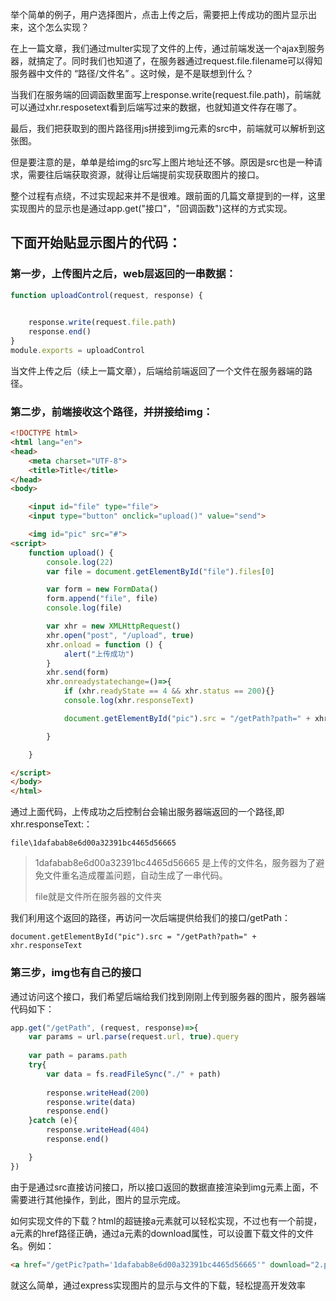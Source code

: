 举个简单的例子，用户选择图片，点击上传之后，需要把上传成功的图片显示出来，这个怎么实现？

在上一篇文章，我们通过multer实现了文件的上传，通过前端发送一个ajax到服务器，就搞定了。同时我们也知道了，在服务器通过request.file.filename可以得知服务器中文件的 “路径/文件名” 。这时候，是不是联想到什么？

当我们在服务端的回调函数里面写上response.write(request.file.path)，前端就可以通过xhr.resposetext看到后端写过来的数据，也就知道文件存在哪了。

最后，我们把获取到的图片路径用js拼接到img元素的src中，前端就可以解析到这张图。

但是要注意的是，单单是给img的src写上图片地址还不够。原因是src也是一种请求，需要往后端获取资源，就得让后端提前实现获取图片的接口。

整个过程有点绕，不过实现起来并不是很难。跟前面的几篇文章提到的一样，这里实现图片的显示也是通过app.get("接口"，"回调函数")这样的方式实现。


## 下面开始贴显示图片的代码：

### 第一步，上传图片之后，web层返回的一串数据：


```javascript
function uploadControl(request, response) {
 

    response.write(request.file.path)
    response.end()
}
module.exports = uploadControl
```
当文件上传之后（续上一篇文章），后端给前端返回了一个文件在服务器端的路径。

### 第二步，前端接收这个路径，并拼接给img：


```html
<!DOCTYPE html>
<html lang="en">
<head>
    <meta charset="UTF-8">
    <title>Title</title>
</head>
<body>

    <input id="file" type="file">
    <input type="button" onclick="upload()" value="send">

    <img id="pic" src="#">
<script>
    function upload() {
        console.log(22)
        var file = document.getElementById("file").files[0]

        var form = new FormData()
        form.append("file", file)
        console.log(file)

        var xhr = new XMLHttpRequest()
        xhr.open("post", "/upload", true)
        xhr.onload = function () {
            alert("上传成功")
        }
        xhr.send(form)
        xhr.onreadystatechange=()=>{
            if (xhr.readyState == 4 && xhr.status == 200){}
            console.log(xhr.responseText)

            document.getElementById("pic").src = "/getPath?path=" + xhr.responseText

        }

    }

</script>
</body>
</html>
```
通过上面代码，上传成功之后控制台会输出服务器端返回的一个路径,即xhr.responseText:：

`file\1dafabab8e6d00a32391bc4465d56665`

> 1dafabab8e6d00a32391bc4465d56665 是上传的文件名，服务器为了避免文件重名造成覆盖问题，自动生成了一串代码。
> 
> file就是文件所在服务器的文件夹

我们利用这个返回的路径，再访问一次后端提供给我们的接口/getPath：

`document.getElementById("pic").src = "/getPath?path=" + xhr.responseText`

### 第三步，img也有自己的接口

通过访问这个接口，我们希望后端给我们找到刚刚上传到服务器的图片，服务器端代码如下：


```javascript
app.get("/getPath", (request, response)=>{
    var params = url.parse(request.url, true).query
 
    var path = params.path
    try{ 
        var data = fs.readFileSync("./" + path)
  
        response.writeHead(200)
        response.write(data)
        response.end()
    }catch (e){
        response.writeHead(404)
        response.end()

    }
})
```
由于是通过src直接访问接口，所以接口返回的数据直接渲染到img元素上面，不需要进行其他操作，到此，图片的显示完成。



如何实现文件的下载？html的超链接a元素就可以轻松实现，不过也有一个前提，a元素的href路径正确，通过a元素的download属性，可以设置下载文件的文件名。例如：

```html
<a href="/getPic?path='1dafabab8e6d00a32391bc4465d56665'" download="2.png">点击下载</a>
```

就这么简单，通过express实现图片的显示与文件的下载，轻松提高开发效率
